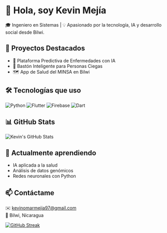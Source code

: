 # 👋 Hola, soy Kevin Mejía

🎓 Ingeniero en Sistemas | 💡 Apasionado por la tecnología, IA y desarrollo social desde Bilwi.

## 🚀 Proyectos Destacados
- 🧠 Plataforma Predictiva de Enfermedades con IA
- 🦯 Bastón Inteligente para Personas Ciegas
- 🗺️ App de Salud del MINSA en Bilwi

## 🛠️ Tecnologías que uso
![Python](https://img.shields.io/badge/-Python-black?style=flat-square&logo=python)
![Flutter](https://img.shields.io/badge/-Flutter-blue?style=flat-square&logo=flutter)
![Firebase](https://img.shields.io/badge/-Firebase-orange?style=flat-square&logo=firebase)
![Dart](https://img.shields.io/badge/-Dart-blue?style=flat-square&logo=dart)

## 📊 GitHub Stats
![Kevin's GitHub Stats](https://github-readme-stats.vercel.app/api?username=kevinmejia&show_icons=true&theme=dark)

## 🌱 Actualmente aprendiendo
- IA aplicada a la salud
- Análisis de datos genómicos
- Redes neuronales con Python

## 📫 Contáctame
✉️ kevinomarmejia97@gmail.com  
📍 Bilwi, Nicaragua

[![GitHub Streak](https://streak-stats.demolab.com/?user=DenverCoder1&theme=dark)](https://git.io/streak-stats)
